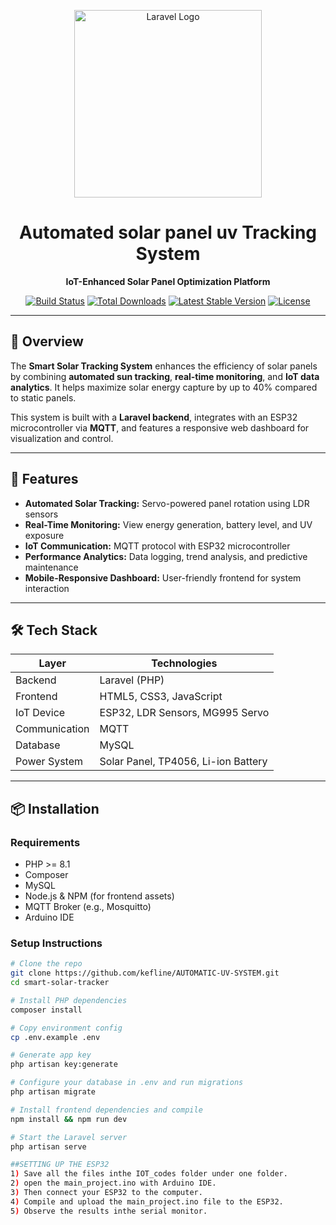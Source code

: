 <p align="center">
  <img src="https://raw.githubusercontent.com/laravel/art/master/logo-lockup/5%20SVG/2%20CMYK/1%20Full%20Color/laravel-logolockup-cmyk-red.svg" width="300" alt="Laravel Logo">
</p>

<h1 align="center">Automated solar panel uv Tracking System</h1>
<p align="center"><strong>IoT-Enhanced Solar Panel Optimization Platform</strong></p>

<p align="center">
  <a href="https://github.com/laravel/framework/actions"><img src="https://github.com/laravel/framework/workflows/tests/badge.svg" alt="Build Status"></a>
  <a href="https://packagist.org/packages/laravel/framework"><img src="https://img.shields.io/packagist/dt/laravel/framework" alt="Total Downloads"></a>
  <a href="https://packagist.org/packages/laravel/framework"><img src="https://img.shields.io/packagist/v/laravel/framework" alt="Latest Stable Version"></a>
  <a href="https://packagist.org/packages/laravel/framework"><img src="https://img.shields.io/packagist/l/laravel/framework" alt="License"></a>
</p>

---

## 🚀 Overview

The **Smart Solar Tracking System** enhances the efficiency of solar panels by combining **automated sun tracking**, **real-time monitoring**, and **IoT data analytics**. It helps maximize solar energy capture by up to 40% compared to static panels.

This system is built with a **Laravel backend**, integrates with an ESP32 microcontroller via **MQTT**, and features a responsive web dashboard for visualization and control.

---

## 🔧 Features

- **Automated Solar Tracking:** Servo-powered panel rotation using LDR sensors
- **Real-Time Monitoring:** View energy generation, battery level, and UV exposure
- **IoT Communication:** MQTT protocol with ESP32 microcontroller
- **Performance Analytics:** Data logging, trend analysis, and predictive maintenance
- **Mobile-Responsive Dashboard:** User-friendly frontend for system interaction

---

## 🛠 Tech Stack

| Layer        | Technologies                         |
|--------------|--------------------------------------|
| Backend      | Laravel (PHP)                        |
| Frontend     | HTML5, CSS3, JavaScript              |
| IoT Device   | ESP32, LDR Sensors, MG995 Servo      |
| Communication| MQTT                                 |
| Database     | MySQL                                |
| Power System | Solar Panel, TP4056, Li-ion Battery  |

---

## 📦 Installation

### Requirements

- PHP >= 8.1
- Composer
- MySQL
- Node.js & NPM (for frontend assets)
- MQTT Broker (e.g., Mosquitto)
- Arduino IDE

### Setup Instructions

```bash
# Clone the repo
git clone https://github.com/kefline/AUTOMATIC-UV-SYSTEM.git
cd smart-solar-tracker

# Install PHP dependencies
composer install

# Copy environment config
cp .env.example .env

# Generate app key
php artisan key:generate

# Configure your database in .env and run migrations
php artisan migrate

# Install frontend dependencies and compile
npm install && npm run dev

# Start the Laravel server
php artisan serve

##SETTING UP THE ESP32
1) Save all the files inthe IOT_codes folder under one folder.
2) open the main_project.ino with Arduino IDE.
3) Then connect your ESP32 to the computer.
4) Compile and upload the main_project.ino file to the ESP32.
5) Observe the results inthe serial monitor.
